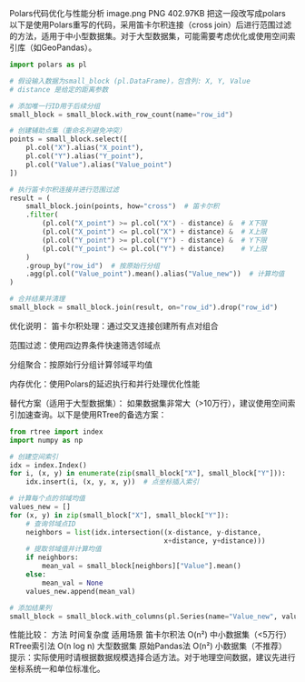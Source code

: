 

Polars代码优化与性能分析
image.png
PNG 402.97KB
把这一段改写成polars
以下是使用Polars重写的代码，采用笛卡尔积连接（cross join）后进行范围过滤的方法，适用于中小型数据集。对于大型数据集，可能需要考虑优化或使用空间索引库（如GeoPandas）。

```python
import polars as pl

# 假设输入数据为small_block (pl.DataFrame)，包含列: X, Y, Value
# distance 是给定的距离参数

# 添加唯一行ID用于后续分组
small_block = small_block.with_row_count(name="row_id")

# 创建辅助点集（重命名列避免冲突）
points = small_block.select([
    pl.col("X").alias("X_point"),
    pl.col("Y").alias("Y_point"),
    pl.col("Value").alias("Value_point")
])

# 执行笛卡尔积连接并进行范围过滤
result = (
    small_block.join(points, how="cross")  # 笛卡尔积
    .filter(
        (pl.col("X_point") >= pl.col("X") - distance) &  # X下限
        (pl.col("X_point") <= pl.col("X") + distance) &  # X上限
        (pl.col("Y_point") >= pl.col("Y") - distance) &  # Y下限
        (pl.col("Y_point") <= pl.col("Y") + distance)    # Y上限
    )
    .group_by("row_id")  # 按原始行分组
    .agg(pl.col("Value_point").mean().alias("Value_new"))  # 计算均值
)

# 合并结果并清理
small_block = small_block.join(result, on="row_id").drop("row_id")
```
优化说明：
笛卡尔积处理：通过交叉连接创建所有点对组合

范围过滤：使用四边界条件快速筛选邻域点

分组聚合：按原始行分组计算邻域平均值

内存优化：使用Polars的延迟执行和并行处理优化性能

替代方案（适用于大型数据集）：
如果数据集非常大（>10万行），建议使用空间索引加速查询。以下是使用RTree的备选方案：

```python
from rtree import index
import numpy as np

# 创建空间索引
idx = index.Index()
for i, (x, y) in enumerate(zip(small_block["X"], small_block["Y"])):
    idx.insert(i, (x, y, x, y))  # 点坐标插入索引

# 计算每个点的邻域均值
values_new = []
for (x, y) in zip(small_block["X"], small_block["Y"]):
    # 查询邻域点ID
    neighbors = list(idx.intersection((x-distance, y-distance, 
                                      x+distance, y+distance)))
    # 提取邻域值并计算均值
    if neighbors:
        mean_val = small_block[neighbors]["Value"].mean()
    else:
        mean_val = None
    values_new.append(mean_val)

# 添加结果列
small_block = small_block.with_columns(pl.Series(name="Value_new", values=values_new))
```
性能比较：
方法	时间复杂度	适用场景
笛卡尔积法	O(n²)	中小数据集（<5万行）
RTree索引法	O(n log n)	大型数据集
原始Pandas法	O(n²)	小数据集（不推荐）
提示：实际使用时请根据数据规模选择合适方法。对于地理空间数据，建议先进行坐标系统一和单位标准化。

